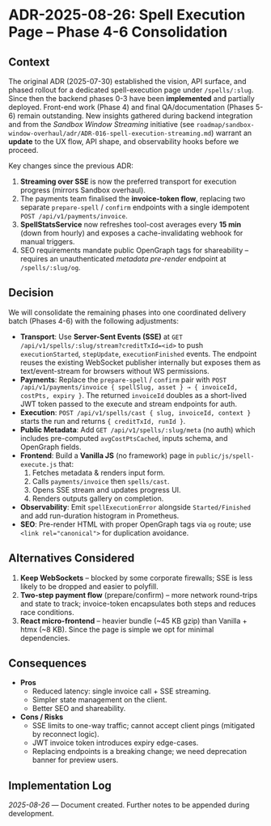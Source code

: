 # ADR-2025-08-26: Spell Execution Page – Phase&nbsp;4-6 Consolidation

## Context
The original ADR (2025-07-30) established the vision, API surface, and phased rollout for a dedicated spell-execution page under `/spells/:slug`.  Since then the backend phases 0-3 have been **implemented** and partially deployed.  Front-end work (Phase 4) and final QA/documentation (Phases 5-6) remain outstanding.  New insights gathered during backend integration and from the *Sandbox Window Streaming* initiative (see `roadmap/sandbox-window-overhaul/adr/ADR-016-spell-execution-streaming.md`) warrant an **update** to the UX flow, API shape, and observability hooks before we proceed.

Key changes since the previous ADR:
1. **Streaming over SSE** is now the preferred transport for execution progress (mirrors Sandbox overhaul).
2. The payments team finalised the **invoice-token flow**, replacing two separate `prepare-spell` / `confirm` endpoints with a single idempotent `POST /api/v1/payments/invoice`.
3. **SpellStatsService** now refreshes tool-cost averages every **15 min** (down from hourly) and exposes a cache-invalidating webhook for manual triggers.
4. SEO requirements mandate public OpenGraph tags for shareability – requires an unauthenticated *metadata pre-render* endpoint at `/spells/:slug/og`.

## Decision
We will consolidate the remaining phases into one coordinated delivery batch (Phases 4-6) with the following adjustments:

* **Transport**: Use **Server-Sent Events (SSE)** at `GET /api/v1/spells/:slug/stream?creditTxId=<id>` to push `executionStarted`, `stepUpdate`, `executionFinished` events.  The endpoint reuses the existing WebSocket publisher internally but exposes them as text/event-stream for browsers without WS permissions.
* **Payments**: Replace the `prepare-spell` / `confirm` pair with `POST /api/v1/payments/invoice { spellSlug, asset } → { invoiceId, costPts, expiry }`.  The returned `invoiceId` doubles as a short-lived JWT token passed to the execute and stream endpoints for auth.
* **Execution**: `POST /api/v1/spells/cast { slug, invoiceId, context }` starts the run and returns `{ creditTxId, runId }`.
* **Public Metadata**: Add `GET /api/v1/spells/:slug/meta` (no auth) which includes pre-computed `avgCostPtsCached`, inputs schema, and OpenGraph fields.
* **Frontend**: Build a **Vanilla JS** (no framework) page in `public/js/spell-execute.js` that:
  1. Fetches metadata & renders input form.
  2. Calls `payments/invoice` then `spells/cast`.
  3. Opens SSE stream and updates progress UI.
  4. Renders outputs gallery on completion.
* **Observability**: Emit `spellExecutionError` alongside `Started/Finished` and add run-duration histogram in Prometheus.
* **SEO**: Pre-render HTML with proper OpenGraph tags via `og` route; use `<link rel="canonical">` for duplication avoidance.

## Alternatives Considered
1. **Keep WebSockets** – blocked by some corporate firewalls; SSE is less likely to be dropped and easier to polyfill.
2. **Two-step payment flow** (prepare/confirm) – more network round-trips and state to track; invoice-token encapsulates both steps and reduces race conditions.
3. **React micro-frontend** – heavier bundle (~45 KB gzip) than Vanilla + htmx (~8 KB).  Since the page is simple we opt for minimal dependencies.

## Consequences
* **Pros**
  * Reduced latency: single invoice call + SSE streaming.
  * Simpler state management on the client.
  * Better SEO and shareability.
* **Cons / Risks**
  * SSE limits to one-way traffic; cannot accept client pings (mitigated by reconnect logic).
  * JWT invoice token introduces expiry edge-cases.
  * Replacing endpoints is a breaking change; we need deprecation banner for preview users.

## Implementation Log
*2025-08-26* — Document created.  Further notes to be appended during development.
